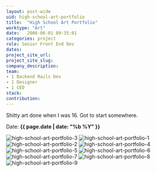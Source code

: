 ```yaml
---
layout: post-wide
uid: high-school-art-portfolio
title:  "High School Art Portfolio"
worktype: "Art"
date:   2006-06-01 09:35:01
categories: project
role: Senior Front End Dev
dates:
project_site_url:
project_site_slug:
company_description:
team:
- 1 Backend Rails Dev
- 1 Designer
- 1 CEO
stack:
contribution:
---
```


<p>
	Shitty art done when I was 16.  Got to start somewhere.
</p>

<p class="meta">Date: <strong>{{ page.date | date: "%b %Y" }}</strong></p>

<div class="showcase">
	<img src="/img/high-school-art-portfolio/JonathanMatthey_Portfolio3_small2.jpg" alt="high-school-art-portfolio-3">
	<img src="/img/high-school-art-portfolio/JonathanMatthey_Portfolio1_small2.jpg" alt="high-school-art-portfolio-1">
	<img src="/img/high-school-art-portfolio/JonathanMatthey_Portfolio2_small2.jpg" alt="high-school-art-portfolio-2">
	<img src="/img/high-school-art-portfolio/JonathanMatthey_Portfolio4_small2.jpg" alt="high-school-art-portfolio-4">
	<img src="/img/high-school-art-portfolio/JonathanMatthey_Portfolio5_small2.jpg" alt="high-school-art-portfolio-5">
	<img src="/img/high-school-art-portfolio/JonathanMatthey_Portfolio6_small2.jpg" alt="high-school-art-portfolio-6">
	<img src="/img/high-school-art-portfolio/JonathanMatthey_Portfolio7_small2.jpg" alt="high-school-art-portfolio-7">
	<img src="/img/high-school-art-portfolio/JonathanMatthey_Portfolio8_small2.jpg" alt="high-school-art-portfolio-8">
	<img src="/img/high-school-art-portfolio/JonathanMatthey_Portfolio9_small2.jpg" alt="high-school-art-portfolio-9">
</div>